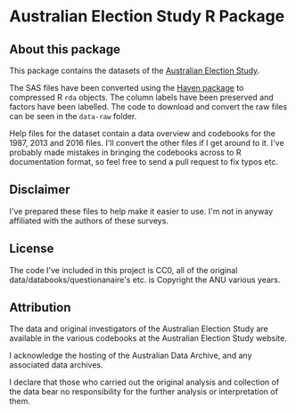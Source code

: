 # Australian Election Study R Package

## About this package

This package contains the datasets of the [Australian Election Study](http://www.australianelectionstudy.org/index.html).

The SAS files have been converted using the [Haven package](https://cran.r-project.org/web/packages/haven/index.html) to compressed R `rda` objects. The column labels have been preserved and factors have been labelled. The code to download and convert the raw files can be seen in the `data-raw` folder.

Help files for the dataset contain a data overview and codebooks for the 1987, 2013 and 2016 files. I'll convert the other files if I get around to it. I've probably made mistakes in bringing the codebooks across to R documentation format, so feel free to send a pull request to fix typos etc.

## Disclaimer

I've prepared these files to help make it easier to use. I'm not in anyway affiliated with the authors of these surveys.

## License

The code I've included in this project is CC0, all of the original data/databooks/questionanaire's etc. is Copyright the ANU various years.

## Attribution

The data and original investigators of the Australian Election Study are available in the various codebooks at the Australian Election Study website.

I acknowledge the hosting of the Australian Data Archive, and any associated data archives.

I declare that those who carried out the original analysis and collection of the data bear no responsibility for the further analysis or interpretation of them.
